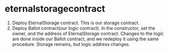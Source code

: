 # eternalstoragecontract

1. Deploy EternalStorage contract. This is our storage contract. 
2. Deploy Ballot contract(our logic contract). 
   In the constructor, set the owner, and the address of EternalStorage contract. 
   Changes to the logic are done inside our Ballot contract, and we redeploy it using the same procedure. Storage remains, but logic address changes. 

